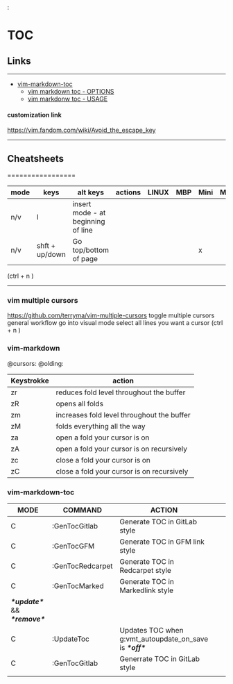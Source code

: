 :

# TOC

## Links

-------

- [vim-markdown-toc](https://github.com/mzlogin/vim-markdown-toc)
  - [vim markdown toc - OPTIONS](https://github.com/mzlogin/vim-markdown-toc#options)
  - [vim markdonw toc - USAGE](https://github.com/mzlogin/vim-markdown-toc#usage)

#### customization link

https://vim.fandom.com/wiki/Avoid_the_escape_key

------

## Cheatsheets

=================

| mode | keys           | alt keys                           | actions | LINUX | MBP | Mini | MBA |
| ---- | -------------- | ---------------------------------- | ------- | ----- | --- | ---- | --- |
| n/v  | I              | insert mode - at beginning of line |         |       |     |      |     |
| n/v  | shft + up/down | Go top/bottom of page              |         |       |    | x    |     |

<C-n> (ctrl + n )

_____

### vim multiple cursors

https://github.com/terryma/vim-multiple-cursors
<C-n> toggle multiple cursors 
general workflow
go into visual mode
select all lines you want a cursor
<C-n> (ctrl + n )

### vim-markdown

@cursors: @olding: 

| Keystrokke | action                                     |
| ---------- | ------------------------------------------ |
| zr         | reduces fold level throughout the buffer   |
| zR         | opens all folds                            |
| zm         | increases fold level throughout the buffer |
| zM         | folds everything all the way               |
| za         | open a fold your cursor is on              |
| zA         | open a fold your cursor is on recursively  |
| zc         | close a fold your cursor is on             |
| zC         | close a fold your cursor is on recursively |

### vim-markdown-toc

| MODE                                 | COMMAND          | ACTION                                                     |     |     |
| ------------------------------------ | ---------------- | ---------------------------------------------------------- | --- | --- |
| C                                    | :GenTocGitlab    | Generate TOC in GitLab style                               |     |     |
| C                                    | :GenTocGFM       | Generate TOC in GFM link style                             |     |     |
| C                                    | :GenTocRedcarpet | Generate TOC in Redcarpet style                            |     |     |
| C                                    | :GenTocMarked    | Generate TOC in Markedlink style                           |     |     |
| ***\*update\**** && ***\*remove\**** |                  |                                                            |     |     |
| C                                    | :UpdateToc       | Updates TOC when g:vmt_autoupdate_on_save is ***\*off\**** |     |     |
| C                                    | :GenTocGitlab    | Generrate TOC in GitLab style                              |     |     |
|                                      |                  |                                                            |     |     |
